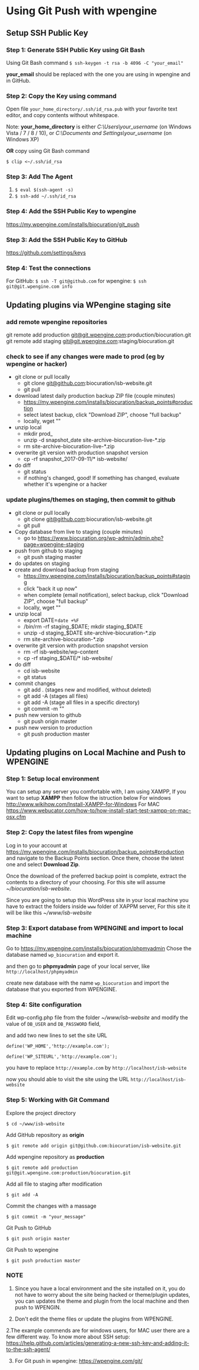 # Using Git Push with wpengine


## Setup SSH Public Key

### Step 1: Generate SSH Public Key using Git Bash
Using Git Bash command
`$ ssh-keygen -t rsa -b 4096 -C "your_email"`

**your_email** should be replaced with the one you are using in wpengine and in GitHub.


### Step 2: Copy the Key using command

Open file `your_home_directory/.ssh/id_rsa.pub` with your favorite text editor, and copy contents without whitespace.

Note: **your_home_directory** is either *C:\Users\your_username* (on Windows Vista / 7 / 8 / 10), or *C:\Documents and Settings\your_username* (on Windows XP)

**OR** copy using Git Bash command

`$ clip <~/.ssh/id_rsa`


### Step 3: Add The Agent
1. `$ eval $(ssh-agent -s)`
2. `$ ssh-add ~/.ssh/id_rsa`


### Step 4: Add the SSH Public Key to wpengine
https://my.wpengine.com/installs/biocuration/git_push


### Step 3: Add the SSH Public Key to GitHub
https://github.com/settings/keys


### Step 4: Test the connections
For GitHub: `$ ssh -T git@github.com` for wpengine: `$ ssh git@git.wpengine.com info`


## Updating plugins via WPengine staging site

### add remote wpengine repositories

git remote add production git@git.wpengine.com:production/biocuration.git
git remote add staging git@git.wpengine.com:staging/biocuration.git


### check to see if any changes were made to prod (eg by wpengine or hacker)

* git clone or pull locally
   - git clone git@github.com:biocuration/isb-website.git
   - git pull
* download latest daily production backup ZIP file (couple minutes)
   - https://my.wpengine.com/installs/biocuration/backup_points#production
   - select latest backup, click "Download ZIP", choose "full backup"
   - locally, wget "<URL>"
* unzip local 
   - mkdir prod_<date>
   - unzip -d snapshot_date site-archive-biocuration-live-*.zip
   - rm site-archive-biocuration-live-*.zip
* overwrite git version with production snapshot version 
   - cp -rf snapshot_2017-09-11/* isb-website/
* do diff
   - git status
   - if nothing's changed, good!  If something has changed, evaluate whether it's wpengine or a hacker

### update plugins/themes on staging, then commit to github

* git clone or pull locally
   - git clone git@github.com:biocuration/isb-website.git
   - git pull
* Copy database from live to staging (couple minutes)
   - go to https://www.biocuration.org/wp-admin/admin.php?page=wpengine-staging
* push from github to staging
   - git push staging master
* do updates on staging
* create and download backup from staging
   - https://my.wpengine.com/installs/biocuration/backup_points#staging
   - click "back it up now"
   - when complete (email notification), select backup, click "Download ZIP", choose "full backup"
   - locally, wget "<URL>"
* unzip local 
   - export DATE=`date +%F`
   - /bin/rm -rf staging_$DATE; mkdir staging_$DATE
   - unzip -d staging_$DATE site-archive-biocuration-*.zip
   - rm site-archive-biocuration-*.zip
* overwrite git version with production snapshot version 
   - rm -rf isb-website/wp-content
   - cp -rf staging_$DATE/* isb-website/
* do diff
   - cd isb-website
   - git status
* commit changes
   - git add . (stages new and modified, without deleted)
   - git add -A (stages all files)
   - git add -A <path> (stage all files in a specific directory)
   - git commit -m "<comment>"
* push new version to github
   - git push origin master
* push new version to production
   - git push production master



## Updating plugins on Local Machine and Push to WPENGINE

### Step 1: Setup local environment
You can setup any server you comfortable with, I am using XAMPP, If you want to setup **XAMPP** then follow the istruction below
For windows http://www.wikihow.com/Install-XAMPP-for-Windows
For MAC https://www.webucator.com/how-to/how-install-start-test-xampp-on-mac-osx.cfm

### Step 2: Copy the latest files from wpengine
Log in to your account at https://my.wpengine.com/installs/biocuration/backup_points#production and navigate to the Backup Points section. Once there, choose the latest one and select **Download Zip**.

Once the download of the preferred backup point is complete, extract the contents to a directory of your choosing. For this site will assume *~/biocuration/isb-website*.


Since you are going to setup this WordPress site in your local machine you have to extract the folders inside `www` folder of XAPPM server, For this site it will be like this *~/www/isb-website*


### Step 3: Export database from WPENGINE and import to local machine
Go to 
https://my.wpengine.com/installs/biocuration/phpmyadmin
Chose the database named `wp_biocuration` and export it.

and then go to **phpmyadmin** page of your local server, like `http://localhost/phpmyadmin`

create new database with the name `wp_biocuration` and import the database that you exported from WPENGINE.


### Step 4: Site configuration
Edit wp-config.php file from the folder *~/www/isb-website* and modify the value of `DB_USER` and `DB_PASSWORD` field,

and add two new lines to set the site URL 

`define('WP_HOME','http://example.com');`

`define('WP_SITEURL','http://example.com');`

you have to replace `http://example.com` by `http://localhost/isb-website`

now you should able to visit the site using the URL `http://localhost/isb-website`

### Step 5: Working with Git Command
Explore the project directory

`$ cd ~/www/isb-website` 


Add GitHub repository as **origin**

`$ git remote add origin git@github.com:biocuration/isb-website.git`


Add wpengine repository as **production**

`$ git remote add production git@git.wpengine.com:production/biocuration.git`


Add all file to staging after modification

`$ git add -A`


Commit the changes with a massage

`$ git commit -m "your_message"`


Git Push to GitHub

`$ git push origin master`


Git Push to wpengine

`$ git push production master`



### NOTE

1. Since you have a local environment and the site installed on it, you do not have to worry about the site being hacked or theme/plugin updates, you can updates the theme and plugin from the local machine and then push to WPENGIN.

2. Don't edit the theme files or update the plugins from WPENGINE.

2.The example commends are for windows users, for MAC user there are a few different way.
To know more about SSH setup: https://help.github.com/articles/generating-a-new-ssh-key-and-adding-it-to-the-ssh-agent/

3. For Git push in wpengine: https://wpengine.com/git/

